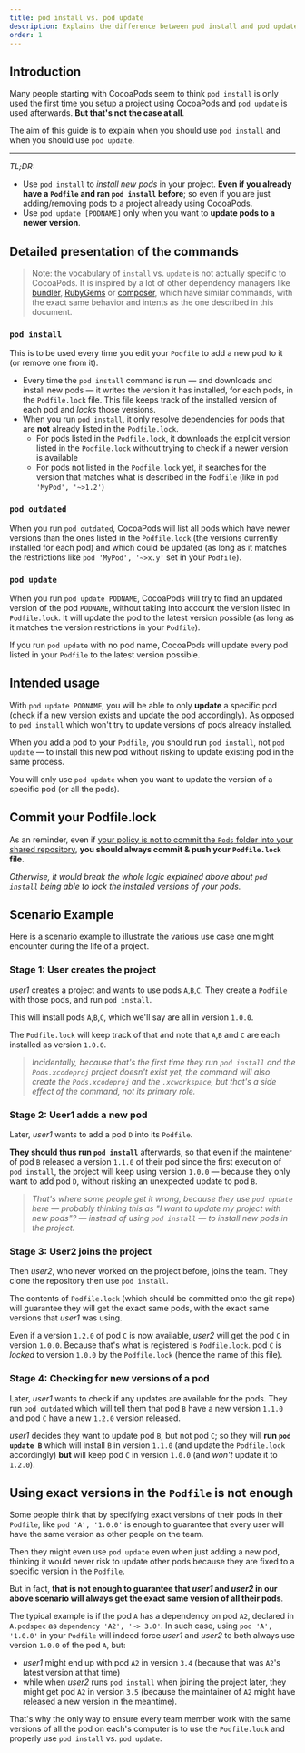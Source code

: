 ```yaml
---
title: pod install vs. pod update
description: Explains the difference between pod install and pod update and when to use each
order: 1
---
```


## Introduction

Many people starting with CocoaPods seem to think `pod install` is only used the first time you setup a project using CocoaPods and `pod update` is used afterwards. **But that's not the case at all**.

The aim of this guide is to explain when you should use `pod install` and when you should use `pod update`.

----

_TL;DR:_

* Use `pod install` to *install new pods* in your project. **Even if you already have a `Podfile` and ran `pod install` before**; so even if you are just adding/removing pods to a project already using CocoaPods.
* Use `pod update [PODNAME]` only when you want to **update pods to a newer version**.

## Detailed presentation of the commands

> Note: the vocabulary of `install` vs. `update` is not actually specific to CocoaPods. It is inspired by a lot of other dependency managers like [bundler](http://bundler.io), [RubyGems](https://rubygems.org) or [composer](https://getcomposer.org), which have similar commands, with the exact same behavior and intents as the one described in this document.

### `pod install`

This is to be used every time you edit your `Podfile` to add a new pod to it (or remove one from it).

* Every time the `pod install` command is run — and downloads and install new pods — it writes the version it has installed, for each pods, in the `Podfile.lock` file. This file keeps track of the installed version of each pod and *locks* those versions.
* When you run `pod install`, it only resolve dependencies for pods that are **not** already listed in the `Podfile.lock`.
  * For pods listed in the `Podfile.lock`, it downloads the explicit version listed in the `Podfile.lock` without trying to check if a newer version is available
  * For pods not listed in the `Podfile.lock` yet, it searches for the version that matches what is described in the `Podfile` (like in `pod 'MyPod', '~>1.2'`)

### `pod outdated`

When you run `pod outdated`, CocoaPods will list all pods which have newer versions than the ones listed in the `Podfile.lock` (the versions currently installed for each pod) and which could be updated (as long as it matches the restrictions like `pod 'MyPod', '~>x.y'` set in your `Podfile`).

### `pod update`

When you run `pod update PODNAME`, CocoaPods will try to find an updated version of the pod `PODNAME`, without taking into account the version listed in `Podfile.lock`. It will update the pod to the latest version possible (as long as it matches the version restrictions in your `Podfile`).

If you run `pod update` with no pod name, CocoaPods will update every pod listed in your `Podfile` to the latest version possible.

## Intended usage

With `pod update PODNAME`, you will be able to only **update** a specific pod (check if a new version exists and update the pod accordingly). As opposed to `pod install` which won't try to update versions of pods already installed.

When you add a pod to your `Podfile`, you should run `pod install`, not `pod update` — to install this new pod without risking to update existing pod in the same process.

You will only use `pod update` when you want to update the version of a specific pod (or all the pods).

## Commit your Podfile.lock

As an reminder, even if [your policy is not to commit the `Pods` folder into your shared repository](https://guides.cocoapods.org/using/using-cocoapods.html#should-i-check-the-pods-directory-into-source-control), **you should always commit & push your `Podfile.lock` file**.

_Otherwise, it would break the whole logic explained above about `pod install` being able to lock the installed versions of your pods._

## Scenario Example

Here is a scenario example to illustrate the various use case one might encounter during the life of a project.

### Stage 1: User creates the project

_user1_ creates a project and wants to use pods `A`,`B`,`C`. They create a `Podfile` with those pods, and run `pod install`.

This will install pods `A`,`B`,`C`, which we'll say are all in version `1.0.0`.

The `Podfile.lock` will keep track of that and note that `A`,`B` and `C` are each installed as version `1.0.0`.

> _Incidentally, because that's the first time they run `pod install` and the `Pods.xcodeproj` project doesn't exist yet, the command will also create the `Pods.xcodeproj` and the `.xcworkspace`, but that's a side effect of the command, not its primary role._

### Stage 2: User1 adds a new pod

Later, _user1_ wants to add a pod `D` into its `Podfile`.

**They should thus run `pod install`** afterwards, so that even if the maintener of pod `B` released a version `1.1.0` of their pod since the first execution of `pod install`, the project will keep using version `1.0.0` — because they only want to add pod `D`, without risking an unexpected update to pod `B`.

> _That's where some people get it wrong, because they use `pod update` here — probably thinking this as "I want to update my *project* with new pods"? — instead of using `pod install` — to install new pods in the project._

### Stage 3: User2 joins the project

Then _user2_, who never worked on the project before, joins the team. They clone the repository then use `pod install`.

The contents of `Podfile.lock` (which should be committed onto the git repo) will guarantee they will get the exact same pods, with the exact same versions that _user1_ was using.

Even if a version `1.2.0` of pod `C` is now available, _user2_ will get the pod `C` in version `1.0.0`. Because that's what is registered is `Podfile.lock`. pod `C` is *locked* to version `1.0.0` by the `Podfile.lock` (hence the name of this file).

### Stage 4: Checking for new versions of a pod

Later, _user1_ wants to check if any updates are available for the pods. They run `pod outdated` which will tell them that pod `B` have a new version `1.1.0` and pod `C` have a new `1.2.0` version released.

_user1_ decides they want to update pod `B`, but not pod `C`; so they will **run `pod update B`**  which will install `B` in version `1.1.0` (and update the `Podfile.lock` accordingly) **but** will keep pod `C` in version `1.0.0` (and _won't_ update it to `1.2.0`).

## Using exact versions in the `Podfile` is not enough

Some people think that by specifying exact versions of their pods in their `Podfile`, like `pod 'A', '1.0.0'` is enough to guarantee that every user will have the same version as other people on the team.

Then they might even use `pod update` even when just adding a new pod, thinking it would never risk to update other pods because they are fixed to a specific version in the `Podfile`.

But in fact, **that is not enough to guarantee that _user1_ and _user2_ in our above scenario will always get the exact same version of all their pods**.

The typical example is if the pod `A` has a dependency on pod `A2`, declared in `A.podspec` as `dependency 'A2', '~> 3.0'`. In such case, using `pod 'A', '1.0.0'` in your `Podfile` will indeed force _user1_ and _user2_ to both always use version `1.0.0` of the pod `A`, but:

* _user1_ might end up with pod `A2` in version `3.4` (because that was `A2`'s latest version at that time)
* while when _user2_ runs `pod install` when joining the project later, they might get pod `A2` in version `3.5` (because the maintainer of `A2` might have released a new version in the meantime).

That's why the only way to ensure every team member work with the same versions of all the pod on each's computer is to use the `Podfile.lock` and properly use `pod install` vs. `pod update`.